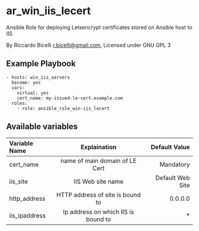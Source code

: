 # ar_win_iis_lecert

Ansible Role for deploying Letsencrypt certificates stored on Ansible host to IIS

By Riccardo Bicelli <r.bicelli@gmail.com>, Licensed under GNU GPL 3

## Example Playbook

```
- hosts: win_iis_servers
  become: yes
  vars:
    virtual: yes
    cert_name: my-issued-le-cert.example.com
  roles:
    - role: ansible_role_win-iis_lecert
```

## Available variables

| Variable Name  | Explaination                        | Default Value    |
| :------------- | :----------------------------------:| ----------------:|
|  cert_name     | name of main domain of LE Cert      | Mandatory        |
|  iis_site      | IIS Web site name                   | Default Web Site |
|  http_address  | HTTP address of site is bound to    | 0.0.0.0          |
|  iis_ipaddress | Ip address on which IIS is bound to | *                |
